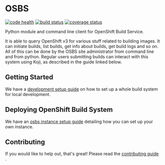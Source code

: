 # OSBS

[![code health]][code health link]
[![build status]][build status link]
[![coverage status]][coverage status link]

Python module and command line client for OpenShift Build Service.

It is able to query OpenShift v3 for various stuff related to building images.
It can initiate builds, list builds, get info about builds, get build logs and
so on. All of this can be done by the OSBS site administrator from command line
and from python. Regular users submitting builds can interact with this system
using Koji, as described in the guide linked below.

## Getting Started

We have a [development setup guide][] on how to set up a whole build system for
local development.

## Deploying OpenShift Build System

We have an [osbs instance setup guide][] detailing how you can set up your own
instance.

## Contributing

If you would like to help out, that's great! Please read the [contributing
guide][] .

[code health]: https://landscape.io/github/containerbuildsystem/osbs-client/master/landscape.svg?style=flat
[code health link]: https://landscape.io/github/containerbuildsystem/osbs-client/master
[build status]: https://travis-ci.org/containerbuildsystem/osbs-client.svg?branch=master
[build status link]: https://travis-ci.org/containerbuildsystem/osbs-client
[coverage status]: https://coveralls.io/repos/containerbuildsystem/osbs-client/badge.svg?branch=master&service=github
[coverage status link]: https://coveralls.io/github/containerbuildsystem/osbs-client?branch=master
[development setup guide]: ./docs/development-setup.md
[osbs instance setup guide]: ./docs/osbs_instance_setup.md
[contributing guide]: ./CONTRIBUTING.md
